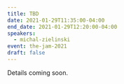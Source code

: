 ```yaml
---
title: TBD
date: 2021-01-29T11:35:00-04:00
end_date: 2021-01-29T12:20:00-04:00
speakers:
  - michal-zielinski
event: the-jam-2021
draft: false
---
```


Details coming soon.
